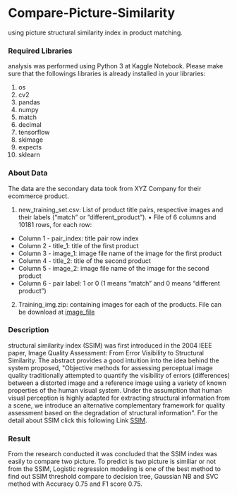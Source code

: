 # Compare-Picture-Similarity
using picture structural similarity index in product matching.

### Required Libraries
analysis was performed using Python 3 at Kaggle Notebook. Please make sure that the followings libraries is already installed in your libraries:
1. os
2. cv2
3. pandas
4. numpy
5. match
6. decimal
7. tensorflow
8. skimage
9. expects
10. sklearn

### About Data
The data are the secondary data took from XYZ Company for their ecommerce product.
1. new_training_set.csv: List of product title pairs, respective images and their labels (“match” or ”different_product”).
• File of 6 columns and 10181 rows, for each row:
- Column 1 - pair_index: title pair row index
- Column 2 - title_1: title of the first product
- Column 3 - image_1: image file name of the image for the first product
- Column 4 - title_2: title of the second product
- Column 5 - image_2: image file name of the image for the second product
- Column 6 - pair label: 1 or 0 (1 means “match” and 0 means “different product”)
2. Training_img.zip: containing images for each of the products. File can be download at [image_file](https://drive.google.com/file/d/1oCkIlvtkuPbGlrA_oCYq24JEUd7Mifws/view?usp=sharing)

### Description
structural similarity index (SSIM) was first introduced in the 2004 IEEE paper, Image Quality Assessment: From Error Visibility to Structural Similarity. The abstract provides a good intuition into the idea behind the system proposed,
"Objective methods for assessing perceptual image quality traditionally attempted to quantify the visibility of errors (differences) between a distorted image and a reference image using a variety of known properties of the human visual system. Under the assumption that human visual perception is highly adapted for extracting structural information from a scene, we introduce an alternative complementary framework for quality assessment based on the degradation of structural information". For the detail about SSIM click this following Link [SSIM](https://medium.com/srm-mic/all-about-structural-similarity-index-ssim-theory-code-in-pytorch-6551b455541e).

### Result
From the research conducted it was concluded that the SSIM index was easily to compare two picture. To predict is two picture is similiar or not from the SSIM, Logistic regression modeling is one of the best method to find out SSIM threshold compare to decision tree, Gaussian NB and SVC method with Accuracy 0.75 and F1 score 0.75.
